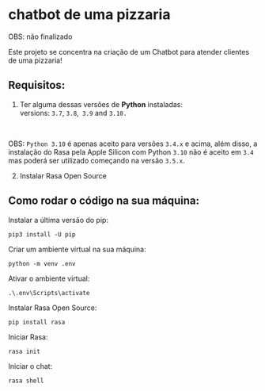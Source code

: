 # chatbot de uma pizzaria
OBS: não finalizado


Este projeto se concentra na criação de um Chatbot para atender clientes de uma pizzaria!

## Requisitos:
1. Ter alguma dessas versões de **Python** instaladas: versions: `3.7`, `3.8`,` 3.9` and `3.10.`

&nbsp;

OBS: `Python 3.10` é apenas aceito para versões `3.4.x` e acima, além disso, a instalação do Rasa pela Apple Silicon com Python `3.10` não é aceito em `3.4` mas poderá ser utilizado começando na versão `3.5.x`.

2. Instalar Rasa Open Source 


## Como rodar o código na sua máquina:
Instalar a última versão do pip:
```
pip3 install -U pip
```
Criar um ambiente virtual na sua máquina:
```
python -m venv .env
```
Ativar o ambiente virtual:
```
.\.env\Scripts\activate
```
Instalar Rasa Open Source:
```
pip install rasa
 ```
Iniciar Rasa:
```
rasa init
```
Iniciar o chat:
```
rasa shell
```
